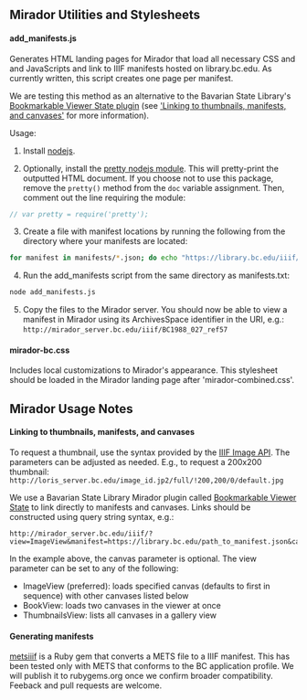 ## Mirador Utilities and Stylesheets
#### add_manifests.js
Generates HTML landing pages for Mirador that load all necessary CSS and 
and JavaScripts and link to IIIF manifests hosted on library.bc.edu. As 
currently written, this script creates one page per manifest.

We are testing this method as an alternative to the Bavarian State Library's 
[Bookmarkable Viewer State plugin](https://github.com/dbmdz/mirador-plugins#bookmarkable-viewer-state) 
(see ['Linking to thumbnails, manifests, and canvases'](#linking-to-thumbnails-manifests-and-canvases)
for more information).

Usage:
1. Install [nodejs](https://nodejs.org/en/).

2. Optionally, install the [pretty nodejs module](https://www.npmjs.com/package/pretty). 
This will pretty-print the outputted HTML document. If you choose not to use this 
package, remove the `pretty()` method from the `doc` variable assignment. Then, 
comment out the line requiring the module:

```javascript
// var pretty = require('pretty');
```

3. Create a file with manifest locations by running the following from the
directory where your manifests are located:

```bash
for manifest in manifests/*.json; do echo "https://library.bc.edu/iiif/manifests/$manifest" >> manifests.txt; done
```

4. Run the add_manifests script from the same directory as manifests.txt:

```bash
node add_manifests.js
```

5. Copy the files to the Mirador server. You should now be able to view a 
manifest in Mirador using its ArchivesSpace identifier in the URI, e.g.: 
`http://mirador_server.bc.edu/iiif/BC1988_027_ref57`

#### mirador-bc.css
Includes local customizations to Mirador's appearance. This stylesheet should be 
loaded in the Mirador landing page after 'mirador-combined.css'. 

## Mirador Usage Notes
#### Linking to thumbnails, manifests, and canvases
To request a thumbnail, use the syntax provided by the [IIIF Image API](http://iiif.io/api/image/2.1/#image-request-uri-syntax). 
The parameters can be adjusted as needed. E.g., to request a 200x200 thumbnail: 
`http://loris_server.bc.edu/image_id.jp2/full/!200,200/0/default.jpg`

We use a Bavarian State Library Mirador plugin called [Bookmarkable Viewer State](https://github.com/dbmdz/mirador-plugins#bookmarkable-viewer-state) 
to link directly to manifests and canvases. Links should be constructed using query 
string syntax, e.g.: 

```
http://mirador_server.bc.edu/iiif/?view=ImageView&manifest=https://library.bc.edu/path_to_manifest.json&canvas=http://loris_server.bc.edu/canvas_id/page_id
```

In the example above, the canvas parameter is optional. The view parameter can be 
set to any of the following:

* ImageView (preferred): loads specified canvas (defaults to first in sequence) 
with other canvases listed below 
* BookView: loads two canvases in the viewer at once
* ThumbnailsView: lists all canvases in a gallery view

#### Generating manifests
[metsiiif](https://github.com/BCLibraries/mets-to-iiif) is a Ruby gem that converts 
a METS file to a IIIF manifest. This has been tested only with METS that conforms 
to the BC application profile. We will publish it to rubygems.org once we confirm 
broader compatibility. Feeback and pull requests are welcome.
